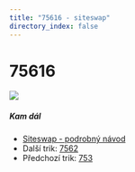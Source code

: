 ```yaml
---
title: "75616 - siteswap"
directory_index: false
---
```


# 75616

![](/animace/siteswap/75616.gif)

##### Kam dál

- [Siteswap - podrobný návod](/siteswap.html "Podrobné vysvětlení siteswapů..")
- Další trik: [7562](7562.html "Siteswap 7562")
- Předchozí trik: [753](753.html "Siteswap 753")

